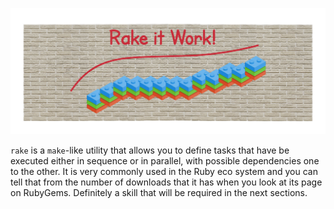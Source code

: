![./images/Rake](./images/rake-summary.jpg)

`rake` is a `make`-like utility that allows you to define tasks that have be executed either in sequence or in parallel, with
possible dependencies one to the other. It is very commonly used in the Ruby eco system and you can tell that from the number
of downloads that it has when you look at its page on RubyGems. Definitely a skill that will be required in the next sections.
